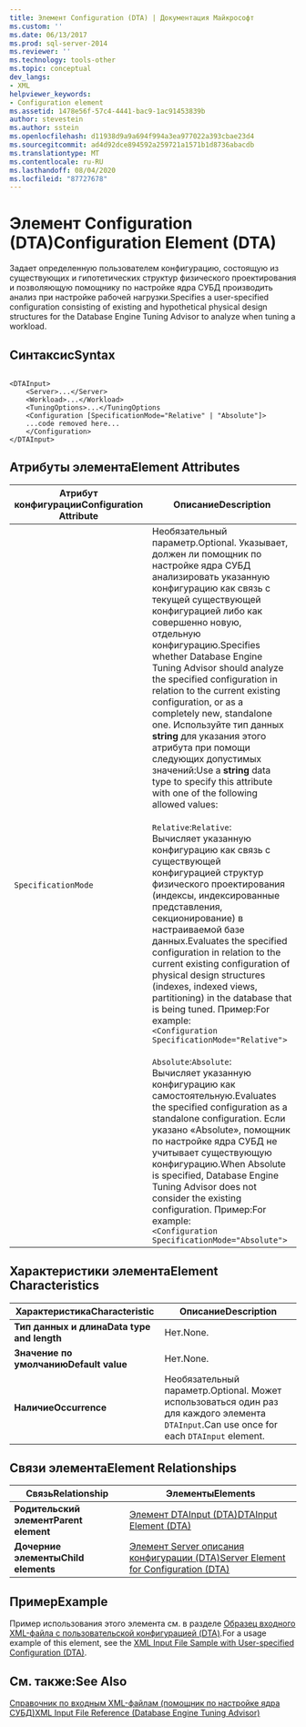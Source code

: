 ```yaml
---
title: Элемент Configuration (DTA) | Документация Майкрософт
ms.custom: ''
ms.date: 06/13/2017
ms.prod: sql-server-2014
ms.reviewer: ''
ms.technology: tools-other
ms.topic: conceptual
dev_langs:
- XML
helpviewer_keywords:
- Configuration element
ms.assetid: 1478e56f-57c4-4441-bac9-1ac91453839b
author: stevestein
ms.author: sstein
ms.openlocfilehash: d11938d9a9a694f994a3ea977022a393cbae23d4
ms.sourcegitcommit: ad4d92dce894592a259721a1571b1d8736abacdb
ms.translationtype: MT
ms.contentlocale: ru-RU
ms.lasthandoff: 08/04/2020
ms.locfileid: "87727678"
---
```

# <a name="configuration-element-dta"></a><span data-ttu-id="856bb-102">Элемент Configuration (DTA)</span><span class="sxs-lookup"><span data-stu-id="856bb-102">Configuration Element (DTA)</span></span>
  <span data-ttu-id="856bb-103">Задает определенную пользователем конфигурацию, состоящую из существующих и гипотетических структур физического проектирования и позволяющую помощнику по настройке ядра СУБД производить анализ при настройке рабочей нагрузки.</span><span class="sxs-lookup"><span data-stu-id="856bb-103">Specifies a user-specified configuration consisting of existing and hypothetical physical design structures for the Database Engine Tuning Advisor to analyze when tuning a workload.</span></span>  
  
## <a name="syntax"></a><span data-ttu-id="856bb-104">Синтаксис</span><span class="sxs-lookup"><span data-stu-id="856bb-104">Syntax</span></span>  
  
```  
  
<DTAInput>  
    <Server>...</Server>  
    <Workload>...</Workload>  
    <TuningOptions>...</TuningOptions  
    <Configuration [SpecificationMode="Relative" | "Absolute"]>  
    ...code removed here...  
    </Configuration>  
</DTAInput>  
```  
  
## <a name="element-attributes"></a><span data-ttu-id="856bb-105">Атрибуты элемента</span><span class="sxs-lookup"><span data-stu-id="856bb-105">Element Attributes</span></span>  
  
|<span data-ttu-id="856bb-106">Атрибут конфигурации</span><span class="sxs-lookup"><span data-stu-id="856bb-106">Configuration Attribute</span></span>|<span data-ttu-id="856bb-107">Описание</span><span class="sxs-lookup"><span data-stu-id="856bb-107">Description</span></span>|  
|-----------------------------|-----------------|  
|`SpecificationMode`|<span data-ttu-id="856bb-108">Необязательный параметр.</span><span class="sxs-lookup"><span data-stu-id="856bb-108">Optional.</span></span> <span data-ttu-id="856bb-109">Указывает, должен ли помощник по настройке ядра СУБД анализировать указанную конфигурацию как связь с текущей существующей конфигурацией либо как совершенно новую, отдельную конфигурацию.</span><span class="sxs-lookup"><span data-stu-id="856bb-109">Specifies whether Database Engine Tuning Advisor should analyze the specified configuration in relation to the current existing configuration, or as a completely new, standalone one.</span></span> <span data-ttu-id="856bb-110">Используйте тип данных **string** для указания этого атрибута при помощи следующих допустимых значений:</span><span class="sxs-lookup"><span data-stu-id="856bb-110">Use a **string** data type to specify this attribute with one of the following allowed values:</span></span><br /><br /> <span data-ttu-id="856bb-111">`Relative`:</span><span class="sxs-lookup"><span data-stu-id="856bb-111">`Relative`:</span></span> <br />                  <span data-ttu-id="856bb-112">Вычисляет указанную конфигурацию как связь с существующей конфигурацией структур физического проектирования (индексы, индексированные представления, секционирование) в настраиваемой базе данных.</span><span class="sxs-lookup"><span data-stu-id="856bb-112">Evaluates the specified configuration in relation to the current existing configuration of physical design structures (indexes, indexed views, partitioning) in the database that is being tuned.</span></span> <span data-ttu-id="856bb-113">Пример:</span><span class="sxs-lookup"><span data-stu-id="856bb-113">For example:</span></span> <br />`<Configuration SpecificationMode="Relative">`<br /><br /> <span data-ttu-id="856bb-114">`Absolute`:</span><span class="sxs-lookup"><span data-stu-id="856bb-114">`Absolute`:</span></span> <br />                  <span data-ttu-id="856bb-115">Вычисляет указанную конфигурацию как самостоятельную.</span><span class="sxs-lookup"><span data-stu-id="856bb-115">Evaluates the specified configuration as a standalone configuration.</span></span> <span data-ttu-id="856bb-116">Если указано «Absolute», помощник по настройке ядра СУБД не учитывает существующую конфигурацию.</span><span class="sxs-lookup"><span data-stu-id="856bb-116">When Absolute is specified, Database Engine Tuning Advisor does not consider the existing configuration.</span></span> <span data-ttu-id="856bb-117">Пример:</span><span class="sxs-lookup"><span data-stu-id="856bb-117">For example:</span></span><br />`<Configuration SpecificationMode="Absolute">`|  
  
## <a name="element-characteristics"></a><span data-ttu-id="856bb-118">Характеристики элемента</span><span class="sxs-lookup"><span data-stu-id="856bb-118">Element Characteristics</span></span>  
  
|<span data-ttu-id="856bb-119">Характеристика</span><span class="sxs-lookup"><span data-stu-id="856bb-119">Characteristic</span></span>|<span data-ttu-id="856bb-120">Описание</span><span class="sxs-lookup"><span data-stu-id="856bb-120">Description</span></span>|  
|--------------------|-----------------|  
|<span data-ttu-id="856bb-121">**Тип данных и длина**</span><span class="sxs-lookup"><span data-stu-id="856bb-121">**Data type and length**</span></span>|<span data-ttu-id="856bb-122">Нет.</span><span class="sxs-lookup"><span data-stu-id="856bb-122">None.</span></span>|  
|<span data-ttu-id="856bb-123">**Значение по умолчанию**</span><span class="sxs-lookup"><span data-stu-id="856bb-123">**Default value**</span></span>|<span data-ttu-id="856bb-124">Нет.</span><span class="sxs-lookup"><span data-stu-id="856bb-124">None.</span></span>|  
|<span data-ttu-id="856bb-125">**Наличие**</span><span class="sxs-lookup"><span data-stu-id="856bb-125">**Occurrence**</span></span>|<span data-ttu-id="856bb-126">Необязательный параметр.</span><span class="sxs-lookup"><span data-stu-id="856bb-126">Optional.</span></span> <span data-ttu-id="856bb-127">Может использоваться один раз для каждого элемента `DTAInput`.</span><span class="sxs-lookup"><span data-stu-id="856bb-127">Can use once for each `DTAInput` element.</span></span>|  
  
## <a name="element-relationships"></a><span data-ttu-id="856bb-128">Связи элемента</span><span class="sxs-lookup"><span data-stu-id="856bb-128">Element Relationships</span></span>  
  
|<span data-ttu-id="856bb-129">Связь</span><span class="sxs-lookup"><span data-stu-id="856bb-129">Relationship</span></span>|<span data-ttu-id="856bb-130">Элементы</span><span class="sxs-lookup"><span data-stu-id="856bb-130">Elements</span></span>|  
|------------------|--------------|  
|<span data-ttu-id="856bb-131">**Родительский элемент**</span><span class="sxs-lookup"><span data-stu-id="856bb-131">**Parent element**</span></span>|[<span data-ttu-id="856bb-132">Элемент DTAInput (DTA)</span><span class="sxs-lookup"><span data-stu-id="856bb-132">DTAInput Element &#40;DTA&#41;</span></span>](dtainput-element-dta.md)|  
|<span data-ttu-id="856bb-133">**Дочерние элементы**</span><span class="sxs-lookup"><span data-stu-id="856bb-133">**Child elements**</span></span>|[<span data-ttu-id="856bb-134">Элемент Server описания конфигурации (DTA)</span><span class="sxs-lookup"><span data-stu-id="856bb-134">Server Element for Configuration &#40;DTA&#41;</span></span>](server-element-for-configuration-dta.md)|  
  
## <a name="example"></a><span data-ttu-id="856bb-135">Пример</span><span class="sxs-lookup"><span data-stu-id="856bb-135">Example</span></span>  
 <span data-ttu-id="856bb-136">Пример использования этого элемента см. в разделе [Образец входного XML-файла с пользовательской конфигурацией (DTA)](xml-input-file-sample-with-user-specified-configuration-dta.md).</span><span class="sxs-lookup"><span data-stu-id="856bb-136">For a usage example of this element, see the [XML Input File Sample with User-specified Configuration &#40;DTA&#41;](xml-input-file-sample-with-user-specified-configuration-dta.md).</span></span>  
  
## <a name="see-also"></a><span data-ttu-id="856bb-137">См. также:</span><span class="sxs-lookup"><span data-stu-id="856bb-137">See Also</span></span>  
 [<span data-ttu-id="856bb-138">Справочник по входным XML-файлам (помощник по настройке ядра СУБД)</span><span class="sxs-lookup"><span data-stu-id="856bb-138">XML Input File Reference &#40;Database Engine Tuning Advisor&#41;</span></span>](xml-input-file-reference-database-engine-tuning-advisor.md)  
  
  
